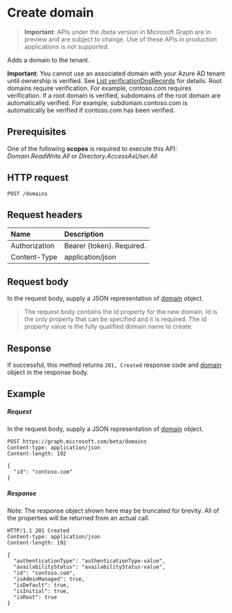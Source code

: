 # Create domain

> **Important**: APIs under the /beta version in Microsoft Graph are in preview and are subject to change. Use of these APIs in production applications is not supported.

Adds a domain to the tenant.

**Important**: You cannot use an associated domain with your Azure AD tenant until ownership is verified. See [List verificationDnsRecords](domain_list_verificationdnsrecords.md) for details. Root domains require verification. For example, contoso.com requires verification. If a root domain is verified, subdomains of the root domain are automatically verified. For example, subdomain.contoso.com is automatically be verified if contoso.com has been verified.

## Prerequisites

One of the following **scopes** is required to execute this API: *Domain.ReadWrite.All* or *Directory.AccessAsUser.All*

## HTTP request

<!-- { "blockType": "ignored" } -->
```http
POST /domains
```
## Request headers
| Name       | Description|
|:---------------|:----------|
| Authorization  | Bearer {token}. Required.|
| Content-Type  | application/json |

## Request body
In the request body, supply a JSON representation of [domain](../resources/domain.md) object.

> The request body contains the id property for the new domain. Id is the only property that can be specified and it is required. The id property value is the fully qualified domain name to create.


## Response
If successful, this method returns `201, Created` response code and [domain](../resources/domain.md) object in the response body.

## Example
##### Request

In the request body, supply a JSON representation of [domain](../resources/domain.md) object.

<!-- {
  "blockType": "request",
  "id": "create_domain_from_domains"
}-->
```http
POST https://graph.microsoft.com/beta/domains
Content-type: application/json
Content-length: 192

{
  "id": "contoso.com"
}
```

##### Response
Note: The response object shown here may be truncated for brevity. All of the properties will be returned from an actual call.
<!-- {
  "blockType": "response",
  "truncated": true,
  "@odata.type": "microsoft.graph.domain"
} -->
```http
HTTP/1.1 201 Created
Content-type: application/json
Content-length: 192

{
  "authenticationType": "authenticationType-value",
  "availabilityStatus": "availabilityStatus-value",
  "id": "contoso.com",
  "isAdminManaged": true,
  "isDefault": true,
  "isInitial": true,
  "isRoot": true
}
```

<!-- uuid: 8fcb5dbc-d5aa-4681-8e31-b001d5168d79
2015-10-25 14:57:30 UTC -->
<!-- {
  "type": "#page.annotation",
  "description": "Create domain",
  "keywords": "",
  "section": "documentation",
  "tocPath": ""
}-->